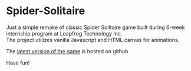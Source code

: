 # Spider-Solitaire

Just a simple remake of classic Spider Solitaire game built during 6-week internship program at Leapfrog Technology Inc.  
The project utilizes vanilla Javascript and HTML canvas for animations.

The [latest version of the game](http://coyg7.github.io/Spider-Solitaire/) is hosted on github. 

Have fun!


